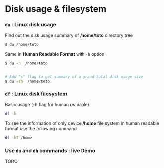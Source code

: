 
# Disk usage & filesystem


### ```du``` : Linux disk usage


Find out the disk usage summary of __/home/toto__ directory tree

```bash
$ du /home/toto
```

Same in __Human Readable Format__ with ```-h``` option

```bash
$ du -h  /home/toto


# Add "s" flag to get summary of a grand total disk usage size
$ du -sh  /home/toto
```




### ```df``` : Linux disk filesystem

Basic usage (-h flag for human readable)

```bash
df -h
```

To see the information of only device __/home__ file system in human readable format use the following command

```bash
df -hT /home
```

### Use ```du``` and ```dh``` commands : live Demo
 
TODO